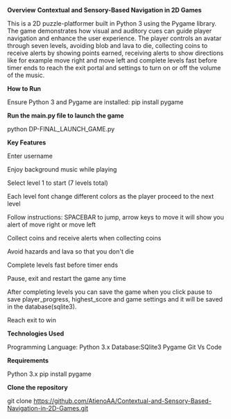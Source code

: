 **Overview**
**Contextual and Sensory-Based Navigation in 2D Games** 

This is a 2D puzzle-platformer built in Python 3 using the Pygame library. 
The game demonstrates how visual and auditory cues can guide player navigation and enhance the user experience.
The player controls an avatar through seven levels, avoiding blob and lava to die, collecting coins to receive alerts by showing points earned, receiving alerts to show directions like for example move right and move left and complete levels fast before timer ends to reach the exit portal and settings to turn on or off the volume of the music.

**How to Run**

Ensure Python 3 and Pygame are installed:
pip install pygame

**Run the main.py file to launch the game**

python DP-FINAL_LAUNCH_GAME.py

**Key Features**

Enter username

Enjoy background music while playing

Select level 1 to start (7 levels total)

Each level font change different colors as the player proceed to the next level

Follow instructions: SPACEBAR to jump, arrow keys to move it will show you alert of move right or move left

Collect coins and receive alerts when collecting coins

Avoid hazards and lava so that you don't die

Complete levels fast before timer ends

Pause, exit and restart the game any time

After completing levels you can save the game when you click pause to save player_progress, highest_score and game settings and it will be saved in the database(sqlite3). 

Reach exit to win

**Technologies Used**

Programming Language: Python 3.x
Database:SQlite3
Pygame
Git
Vs Code

**Requirements**

Python 3.x
pip install pygame

**Clone the repository**

git clone https://github.com/AtienoAA/Contextual-and-Sensory-Based-Navigation-in-2D-Games.git




